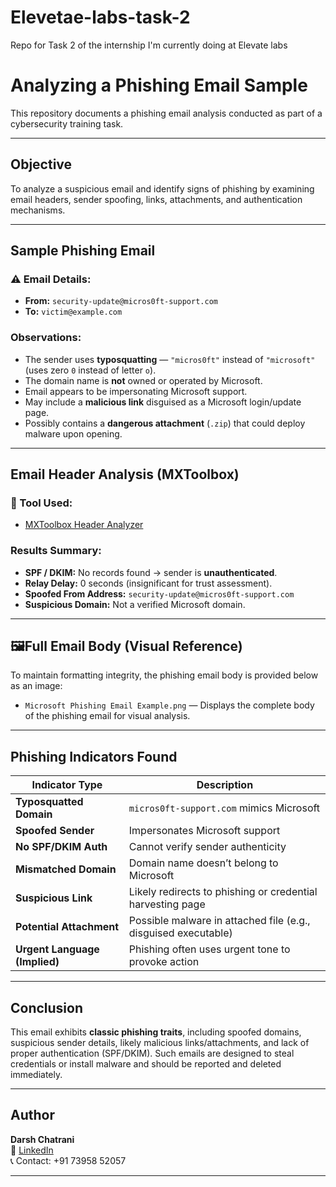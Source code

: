 # Elevetae-labs-task-2
Repo for Task 2 of the internship I'm currently doing at Elevate labs
# Analyzing a Phishing Email Sample

This repository documents a phishing email analysis conducted as part of a cybersecurity training task.

---

##  Objective

To analyze a suspicious email and identify signs of phishing by examining email headers, sender spoofing, links, attachments, and authentication mechanisms.

---

##  Sample Phishing Email

### ⚠ Email Details:
- **From:** `security-update@micros0ft-support.com`
- **To:** `victim@example.com`

###  Observations:
- The sender uses **typosquatting** — `"micros0ft"` instead of `"microsoft"` (uses zero `0` instead of letter `o`).
- The domain name is **not** owned or operated by Microsoft.
- Email appears to be impersonating Microsoft support.
- May include a **malicious link** disguised as a Microsoft login/update page.
- Possibly contains a **dangerous attachment** (`.zip`) that could deploy malware upon opening.

---

##  Email Header Analysis (MXToolbox)

### 🔧 Tool Used:
- [MXToolbox Header Analyzer](https://mxtoolbox.com/EmailHeaders.aspx)

###  Results Summary:
- **SPF / DKIM:** No records found → sender is **unauthenticated**.
- **Relay Delay:** 0 seconds (insignificant for trust assessment).
- **Spoofed From Address:** `security-update@micros0ft-support.com`
- **Suspicious Domain:** Not a verified Microsoft domain.

---

## 🖼Full Email Body (Visual Reference)

To maintain formatting integrity, the phishing email body is provided below as an image:

- `Microsoft Phishing Email Example.png` — Displays the complete body of the phishing email for visual analysis.

---

## Phishing Indicators Found

| Indicator Type              | Description |
|-----------------------------|-------------|
|  **Typosquatted Domain**     | `micros0ft-support.com` mimics Microsoft |
|  **Spoofed Sender**          | Impersonates Microsoft support |
|  **No SPF/DKIM Auth**        | Cannot verify sender authenticity |
|  **Mismatched Domain**       | Domain name doesn’t belong to Microsoft |
|  **Suspicious Link**         | Likely redirects to phishing or credential harvesting page |
|  **Potential Attachment**    | Possible malware in attached file (e.g., disguised executable) |
|  **Urgent Language (Implied)** | Phishing often uses urgent tone to provoke action |

---

## Conclusion

This email exhibits **classic phishing traits**, including spoofed domains, suspicious sender details, likely malicious links/attachments, and lack of proper authentication (SPF/DKIM). Such emails are designed to steal credentials or install malware and should be reported and deleted immediately.

---

## Author

**Darsh Chatrani**  
🔗 [LinkedIn](https://www.linkedin.com/in/yashwanth-prajapath-90a065303/)  
📞 Contact: +91 73958 52057

---
